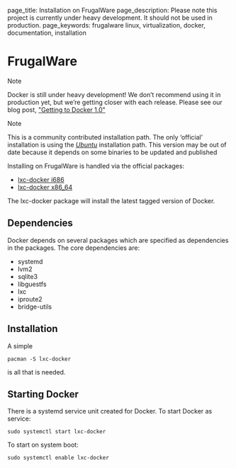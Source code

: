 page_title: Installation on FrugalWare
page_description: Please note this project is currently under heavy development. It should not be used in production.
page_keywords: frugalware linux, virtualization, docker, documentation, installation

# FrugalWare

Note

Docker is still under heavy development! We don’t recommend using it in
production yet, but we’re getting closer with each release. Please see
our blog post, ["Getting to Docker
1.0"](http://blog.docker.io/2013/08/getting-to-docker-1-0/)

Note

This is a community contributed installation path. The only ‘official’
installation is using the [*Ubuntu*](../ubuntulinux/#ubuntu-linux)
installation path. This version may be out of date because it depends on
some binaries to be updated and published

Installing on FrugalWare is handled via the official packages:

-   [lxc-docker i686](http://www.frugalware.org/packages/200141)
-   [lxc-docker x86\_64](http://www.frugalware.org/packages/200130)

The lxc-docker package will install the latest tagged version of Docker.

## Dependencies

Docker depends on several packages which are specified as dependencies
in the packages. The core dependencies are:

-   systemd
-   lvm2
-   sqlite3
-   libguestfs
-   lxc
-   iproute2
-   bridge-utils

## Installation

A simple

    pacman -S lxc-docker

is all that is needed.

## Starting Docker

There is a systemd service unit created for Docker. To start Docker as
service:

    sudo systemctl start lxc-docker

To start on system boot:

    sudo systemctl enable lxc-docker
